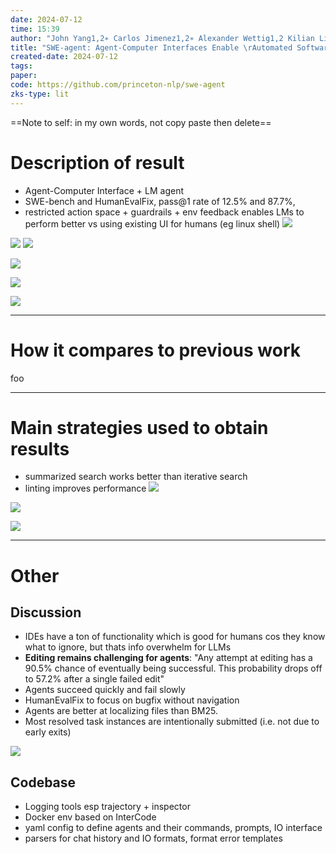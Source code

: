```yaml
---
date: 2024-07-12
time: 15:39
author: "John Yang1,2∗ Carlos Jimenez1,2∗ Alexander Wettig1,2 Kilian Lieret1,2\rShunyu Yao1,2 Karthik Narasimhan1,2 Ofir Press1,2"
title: "SWE-agent: Agent-Computer Interfaces Enable \rAutomated Software Engineering"
created-date: 2024-07-12
tags: 
paper: 
code: https://github.com/princeton-nlp/swe-agent
zks-type: lit
---
```

==Note to self:  in my own words, not copy paste then delete==
# Description of result
- Agent-Computer Interface + LM agent
- SWE-bench and HumanEvalFix, pass@1 rate of 12.5% and 87.7%,
- restricted action space + guardrails + env feedback enables LMs to perform better vs using existing UI for humans (eg linux shell)
![](assets/Pasted%20image%2020240712154125.png)

![](assets/Pasted%20image%2020240712154500.png)
![](assets/Pasted%20image%2020240712154702.png)

![](assets/Pasted%20image%2020240712154610.png)

![](assets/Pasted%20image%2020240712154623.png)

![](assets/Pasted%20image%2020240712154647.png)

---
# How it compares to previous work
foo

---
# Main strategies used to obtain results
- summarized search works better than iterative search
- linting improves performance
![](assets/Pasted%20image%2020240712155636.png)

![](assets/Pasted%20image%2020240712155659.png)

![](assets/Pasted%20image%2020240712161003.png)

---

# Other

## Discussion
- IDEs have a ton of functionality which is good for humans cos they know what to ignore, but thats info overwhelm for LLMs
- **Editing remains challenging for agents**:  "Any attempt at editing has a 90.5% chance
of eventually being successful. This probability drops off to 57.2% after a single failed edit"
- Agents succeed quickly and fail slowly
- HumanEvalFix to focus on bugfix without navigation
- Agents are better at localizing files than BM25.
- Most resolved task instances are intentionally submitted (i.e. not due to early exits)

![](assets/Pasted%20image%2020240712155404.png)

## Codebase
- Logging tools esp trajectory + inspector
- Docker env based on InterCode
- yaml config to define agents and their commands, prompts, IO interface
- parsers for chat history and IO formats, format error templates